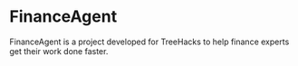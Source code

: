 # FinanceAgent

FinanceAgent is a project developed for TreeHacks to help finance experts get their work done faster.